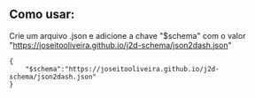 ## Como usar:
Crie um arquivo .json e adicione a chave "$schema" com o valor "https://joseitooliveira.github.io/j2d-schema/json2dash.json"
```
{
    "$schema":"https://joseitooliveira.github.io/j2d-schema/json2dash.json"
}
```